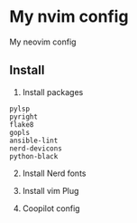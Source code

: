 # My nvim config
My neovim config

## Install

1. Install packages
```
pylsp
pyright
flake8
gopls
ansible-lint
nerd-devicons
python-black
```

2. Install Nerd fonts

3. Install vim Plug

4. Coopilot config
